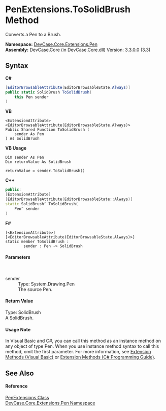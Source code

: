 # PenExtensions.ToSolidBrush Method 
 

Converts a Pen to a Brush.

**Namespace:**&nbsp;<a href="N_DevCase_Core_Extensions_Pen">DevCase.Core.Extensions.Pen</a><br />**Assembly:**&nbsp;DevCase.Core (in DevCase.Core.dll) Version: 3.3.0.0 (3.3)

## Syntax

**C#**<br />
``` C#
[EditorBrowsableAttribute(EditorBrowsableState.Always)]
public static SolidBrush ToSolidBrush(
	this Pen sender
)
```

**VB**<br />
``` VB
<ExtensionAttribute>
<EditorBrowsableAttribute(EditorBrowsableState.Always)>
Public Shared Function ToSolidBrush ( 
	sender As Pen
) As SolidBrush
```

**VB Usage**<br />
``` VB Usage
Dim sender As Pen
Dim returnValue As SolidBrush

returnValue = sender.ToSolidBrush()
```

**C++**<br />
``` C++
public:
[ExtensionAttribute]
[EditorBrowsableAttribute(EditorBrowsableState::Always)]
static SolidBrush^ ToSolidBrush(
	Pen^ sender
)
```

**F#**<br />
``` F#
[<ExtensionAttribute>]
[<EditorBrowsableAttribute(EditorBrowsableState.Always)>]
static member ToSolidBrush : 
        sender : Pen -> SolidBrush 

```


#### Parameters
&nbsp;<dl><dt>sender</dt><dd>Type: System.Drawing.Pen<br />The source Pen.</dd></dl>

#### Return Value
Type: SolidBrush<br />A SolidBrush.

#### Usage Note
In Visual Basic and C#, you can call this method as an instance method on any object of type Pen. When you use instance method syntax to call this method, omit the first parameter. For more information, see <a href="https://docs.microsoft.com/dotnet/visual-basic/programming-guide/language-features/procedures/extension-methods">Extension Methods (Visual Basic)</a> or <a href="https://docs.microsoft.com/dotnet/csharp/programming-guide/classes-and-structs/extension-methods">Extension Methods (C# Programming Guide)</a>.

## See Also


#### Reference
<a href="T_DevCase_Core_Extensions_Pen_PenExtensions">PenExtensions Class</a><br /><a href="N_DevCase_Core_Extensions_Pen">DevCase.Core.Extensions.Pen Namespace</a><br />